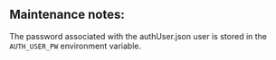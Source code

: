 ## Maintenance notes:

The password associated with the authUser.json user is stored in the ```AUTH_USER_PW``` environment variable.
